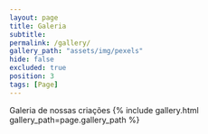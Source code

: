```yaml
---
layout: page
title: Galeria
subtitle: 
permalink: /gallery/
gallery_path: "assets/img/pexels"
hide: false
excluded: true
position: 3
tags: [Page]
---
```

Galeria de nossas criações
{% include gallery.html gallery_path=page.gallery_path %}
